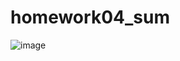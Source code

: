# homework04_sum
![image](https://user-images.githubusercontent.com/82753689/226509588-40537118-a113-44c8-9302-76b6914897c5.png)

